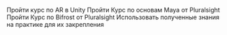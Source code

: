 Пройти курс по AR в Unity
Пройти Курс по основам Maya от Pluralsight
Пройти Курс по Bifrost от Pluralsight
Использовать полученные знания на практике для их закрепления
